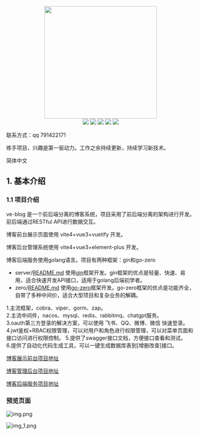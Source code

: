 <div align=center>
<img src="https://mms1.baidu.com/it/u=2815887849,1501151317&fm=253&app=138&f=JPEG" width=300" height="300" />
</div>
<div align=center>
<img src="https://img.shields.io/badge/golang-1.20-blue"/>
<img src="https://img.shields.io/badge/gin-1.9.0-lightBlue"/>
<img src="https://img.shields.io/badge/gorm-1.24.7-red"/>
<img src="https://img.shields.io/badge/redis-9.0.2-brightgreen"/>
<img src="https://img.shields.io/badge/swagger-v1.5.3-green"/>

</div>

联系方式：qq 791422171

练手项目，兴趣是第一驱动力。工作之余持续更新，持续学习新技术。

简体中文

## 1. 基本介绍

### 1.1 项目介绍

ve-blog 是一个前后端分离的博客系统，项目采用了前后端分离的架构进行开发。前后端通过RESTful API进行数据交互。

博客前台展示页面使用 vite4+vue3+vuetify 开发。

博客后台管理系统使用 vite4+vue3+element-plus 开发。

博客后端服务使用golang语言。项目有两种框架：gin和go-zero

+ server/[README.md](server/README.md) 使用[gin](https://github.com/gin-gonic/gin)框架开发。gin框架的优点是轻量、快速、易用，适合快速开发API接口，适用于golang后端初学者。
+ zero/[README.md](server/README.md) 使用[go-zero](https://github.com/zeromicro/go-zero)框架开发。go-zero框架的优点是功能齐全，自带了多种中间价，适合大型项目和复杂业务的解耦。

1.主流框架，cobra、viper、gorm、zap。   
2.主流中间件，nacos、mysql、redis、rabbitmq、chatgpt服务。    
3.oauth第三方登录的解决方案，可以使用 飞书、QQ、微博、微信 快速登录。    
4.jwt鉴权+RBAC权限管理，可以对用户和角色进行权限管理，可以对菜单页面和接口访问进行权限控制。
5.提供了swagger接口文档，方便接口查看和测试。   
6.提供了自动化代码生成工具，可以一键生成数据库表到[增删改查]接口。

[博客展示前台项目地址](https://github.com/ve-weiyi/ve-blog-vite)

[博客管理后台项目地址](https://github.com/ve-weiyi/ve-admin-vite)

[博客后端服务项目地址](https://github.com/ve-weiyi/ve-blog-golang)

### 预览页面

![img.png](images/img.png)

![img_1.png](images/img_1.png)
